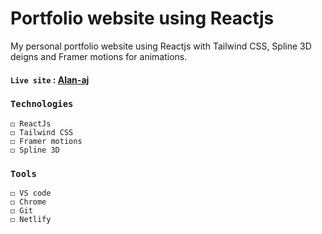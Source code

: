 # Portfolio website using Reactjs

My personal portfolio website using Reactjs with Tailwind CSS, Spline 3D deigns and Framer motions for animations.

#### `Live site` : [Alan-aj](https://alan-aj.netlify.app)

### `Technologies`
```
◻ ReactJs
◻ Tailwind CSS
◻ Framer motions
◻ Spline 3D
```
### `Tools`
```
◻ VS code
◻ Chrome
◻ Git
◻ Netlify
```